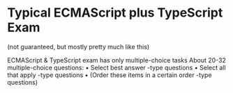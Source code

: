 # Typical ECMAScript plus TypeScript Exam 

(not guaranteed, but mostly pretty much like this)

ECMAScript & TypeScript exam has only multiple-choice tasks
About 20-32 multiple-choice questions:
•	Select best answer -type questions
•	Select all that apply -type questions
•	(Order these items in a certain order -type questions)
